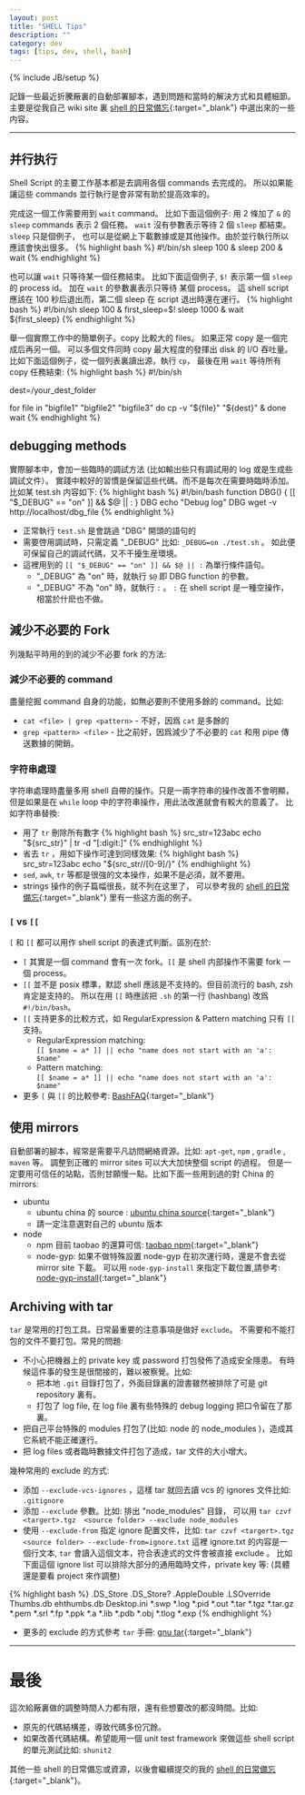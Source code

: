 ```yaml
---
layout: post
title: "SHELL Tips"
description: ""
category: dev
tags: [tips, dev, shell, bash]
---
```

{% include JB/setup %}

記錄一些最近折騰厰裏的自動部署腳本，遇到問題和當時的解決方式和具體細節。
主要是從我自己 wiki site 
裏 [shell 的日常備忘](http://xj-labs.net/dev/shell.html){:target="_blank"} 中選出來的一些内容。

----

## 并行执行

Shell Script 的主要工作基本都是去調用各個 commands 去完成的。
所以如果能讓這些 commands 並行執行是會非常有助於提高效率的。

完成这一個工作需要用到 `wait` command。
比如下面這個例子: 用 2 條加了 `&` 的 `sleep` commands 表示 2 個任務。 
`wait` 沒有參數表示等待 2 個 `sleep` 都結束。`sleep` 只是個例子， 
也可以是從網上下載數據或是其他操作。由於並行執行所以應該會快出很多。
{% highlight bash %}
#!/bin/sh
sleep 100 &
sleep 200 &
wait
{% endhighlight %}

也可以讓 `wait` 只等待某一個任務結束。
比如下面這個例子, `$!` 表示第一個 `sleep` 的 process id。
加在 `wait` 的參數裏表示只等待 某個 process。
這 shell script 應該在 100 秒后退出而，第二個 sleep 在 script 退出時還在運行。
{% highlight bash %}
#!/bin/sh
sleep 100 &
first_sleep=$!
sleep 1000 &
wait ${first_sleep}
{% endhighlight %}

舉一個實際工作中的簡單例子。copy 比較大的 files。
如果正常 copy 是一個完成后再另一個。 
可以多個文件同時 copy 最大程度的發揮出 disk 的 I/O 吞吐量。
比如下面這個例子，從一個列表裏讀出源，執行 `cp`，
最後在用 `wait` 等待所有 copy 任務結束:
{% highlight bash %}
#!/bin/sh
 
dest=/your_dest_folder
 
for file in "bigfile1" "bigfile2" "bigfile3"
do
    cp -v "${file}" "${dest}" &
done
wait
{% endhighlight %}

## debugging methods

實際腳本中，會加一些臨時的調試方法 (比如輸出些只有調試用的 log 或是生成些調試文件）。 實踐中較好的習慣是保留這些代碼。而不是每次在需要時臨時添加。比如某 test.sh 内容如下:
{% highlight bash %}
#!/bin/bash
function DBG()
{
    [[ "$_DEBUG" == "on" ]] && $@ || :
}
DBG echo "Debug log"
DBG wget -v http://localhost/dbg_file
{% endhighlight %}

* 正常執行 `test.sh`  是會跳過 "DBG" 開頭的語句的
* 需要啓用調試時，只需定義 "_DEBUG" 比如: `_DEBUG=on ./test.sh` 。
  如此便可保留自己的調試代碼，又不干擾生産環境。
* 這裡用到的 `[[ "$_DEBUG" == "on" ]] && $@ || :` 為單行條件語句。
  - "_DEBUG" 為 "on" 時，就執行 `$@` 即 DBG function 的參數。
  - "_DEBUG" 不為 "on" 時，就執行 `:` 。 `:` 在 shell script 是一種空操作，相當於什麽也不做。

## 減少不必要的 Fork

列幾點平時用的到的減少不必要 fork 的方法:

### 減少不必要的 command
盡量挖掘 command 自身的功能，如無必要則不使用多餘的 command。比如:

- `cat <file> | grep <pattern>` - 不好，因爲 `cat` 是多餘的
- `grep <pattern> <file>` - 比之前好，因爲減少了不必要的 `cat` 和用 pipe 傳送數據的開銷。

### 字符串處理

字符串處理時盡量多用 shell 自帶的操作。只是一兩字符串的操作改善不會明顯，
但是如果是在 `while` loop 中的字符串操作，用此法改進就會有較大的意義了。
比如字符串替換: 

- 用了 `tr` 刪除所有數字
{% highlight bash %}
src_str=123abc
echo "${src_str}" |  tr -d   "[:digit:]"
{% endhighlight %}
- 省去 `tr` ，用如下操作可達到同樣效果:
{% highlight bash %}
src_str=123abc
echo "${src_str//[0-9]/}"
{% endhighlight %}
- `sed`, `awk`, `tr` 等都是很強的文本操作，如果不是必須，就不要用。
- strings 操作的例子篇幅很長，就不列在这里了，
  可以參考我的 [shell 的日常備忘](http://xj-labs.net/dev/shell.html){:target="_blank"}  里有一些这方面的例子。

### `[` vs `[[`
`[` 和 `[[` 都可以用作 shell script 的表達式判斷。區別在於:

- `[` 其實是一個 command 會有一次 fork。`[[` 是 shell 内部操作不需要 fork 一個 process。
- `[[` 並不是 posix 標準，默認 shell 應該是不支持的。但目前流行的 bash, zsh 肯定是支持的。
  所以在用 `[[` 時應該把 `.sh` 的第一行 (hashbang) 改爲 `#!/bin/bash`。
- `[[` 支持更多的比較方式，如 RegularExpression & Pattern  matching 只有 `[[` 支持。
  * RegularExpression matching: <br>
    `[[ $name = a* ]] || echo "name does not start with an 'a': $name"`
  * Pattern matching: <br>
    `[[ $name = a* ]] || echo "name does not start with an 'a': $name"`
- 更多 `[` 與 `[[` 的比較參考:  [BashFAQ](http://mywiki.wooledge.org/BashFAQ/031){:target="_blank"} 

## 使用 mirrors 
自動部署的腳本，經常是需要平凡訪問網絡資源。比如: `apt-get`, `npm` , `gradle` , `maven` 等。
調整到正確的 mirror sites 可以大大加快整個 script 的過程。 
但是一定要用可信任的站點，否則甘願慢一點。比如下面一些用到過的對 China 的 mirrors:

* ubuntu 
  - ubuntu china 的 source : [ubuntu china source](http://wiki.ubuntu.com.cn/%E6%BA%90%E5%88%97%E8%A1%A8){:target="_blank"} 
  - 請一定注意選對自己的 ubuntu 版本
* node
  - npm 目前 taobao 的還算可信: [taobao npm](http://npm.taobao.org/){:target="_blank"} 
  - node-gyp: 如果不做特殊設置 node-gyp 在初次運行時，還是不會去從 mirror site 下載。
    可以用 `node-gyp-install` 來指定下載位置,請參考: [node-gyp-install](https://github.com/mafintosh/node-gyp-install){:target="_blank"} 

## Archiving with tar

`tar` 是常用的打包工具。日常最重要的注意事項是做好 `exclude`。
不需要和不能打包的文件不要打包。常見的問題:  

* 不小心把機器上的 private key 或 password 打包發佈了造成安全隱患。
  有時候這件事的發生是很間接的，難以被察覺。比如: 
  - 把本地 `.git` 目錄打包了，外面目錄裏的證書雖然被排除了可是 git repository 裏有。
  - 打包了 log file, 在 log file 裏有些特殊的 debug logging 把口令留在了那裏。
* 把自己平台特殊的 modules 打包了(比如: node 的 node_modules )，造成其它系統不能正確運行。
* 把 log files 或者臨時數據文件打包了造成，tar 文件的大小增大。

幾种常用的 exclude 的方式: 

* 添加 `--exclude-vcs-ignores` ，這樣 tar 就回去讀 vcs 的 ignores 文件比如: `.gitignore`
* 添加 `--exclude` 參數。比如: 排出 "node_modules" 目錄，
  可以用 `tar czvf <targert>.tgz  <source folder> --exclude node_modules`
* 使用 `--exclude-from` 指定 ignore 配置文件，比如: 
  `tar czvf <targert>.tgz  <source folder> --exclude-from=ignore.txt` 
  這裡 ignore.txt 的内容是一個行文本, `tar` 會讀入這個文本，符合表達式的文件會被直接 exclude 。
  比如下面這個 ignore list 可以排除大部分的通用臨時文件，private key 等: (具體還是要看 project 來作調整)

{% highlight bash %}
.DS_Store
.DS_Store?
.AppleDouble
.LSOverride
Thumbs.db
ehthumbs.db
Desktop.ini
*.swp
*.log
*.pid
*.out
*.tar
*.tgz
*.tar.gz
*.pem
*.srl
*.fp
*.ppk
*.a
*.lib
*.pdb
*.obj
*.tlog
*.exp
{% endhighlight %}

* 更多的 exclude 的方式參考 `tar` 手冊: [gnu tar](http://www.gnu.org/software/tar/manual/html_section/tar_49.html){:target="_blank"} 

----

# 最後

這次給厰裏做的調整時間人力都有限，還有些想要改的都沒時間。比如:

* 原先的代碼結構差，導致代碼多份冗餘。
* 如果改善代碼結構。希望能用一個 unit test framework 
  來做這些 shell script 的單元測試比如: `shunit2`

其他一些 shell 的日常備忘或資源，以後會繼續提交的我的 
[shell 的日常備忘](http://xj-labs.net/dev/shell.html){:target="_blank"}。 

